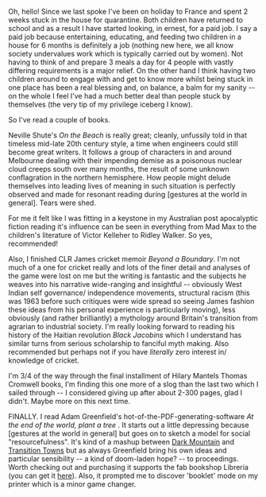 Oh, hello! Since we last spoke I've been on holiday to France and spent 2 weeks stuck in the house for quarantine. Both children have returned to school and as a result I have started looking, in ernest, for a paid job. I say a paid job because entertaining, educating, and feeding two children in a house for 6 months is definitely a job (nothing new here, we all know society undervalues work which is typically carried out by women). Not having to think of and prepare 3 meals a day for 4 people with vastly differing requirements is a major relief. On the other hand I think having two children around to engage with and get to know more whilst being stuck in one place has been a real blessing and, on balance, a balm for my sanity -- on the whole I feel I've had a much better deal than people stuck by themselves (the very tip of my privilege iceberg I know).

So I've read a couple of books. 

Neville Shute's _On the Beach_ is really great; cleanly, unfussily told in that timeless mid-late 20th century style, a time when engineers could still become great writers. It follows a group of characters in and around Melbourne dealing with their impending demise as a poisonous nuclear cloud creeps south over many months, the result of some unknown conflagration in the northern hemisphere. How people might delude themselves into leading lives of meaning in such situation is perfectly observed and made for resonant reading during [gestures at the world in general]. Tears were shed.

For me it felt like I was fitting in a keystone in my Australian post apocalyptic fiction reading it's influence can be seen in everything from Mad Max to the children's literature of Victor Kelleher to Ridley Walker. So yes, recommended!

Also, I finished CLR James cricket memoir _Beyond a Boundary_. I'm not much of a one for cricket really and lots of the finer detail and analyses of the game were lost on me but the writing is fantastic and the subjects he weaves into his narrative wide-ranging and insightful -- obviously West Indian self governance/ independence movements, structural racism (this was 1963 before such critiques were wide spread so seeing James fashion these ideas from his personal experience is particularly moving), less obviously (and rather brilliantly) a mythology around Britain's transition from agrarian to industrial society. I'm really looking forward to reading his history of the Haitian revolution _Black Jacobins_ which I understand has similar turns from serious scholarship to fanciful myth making. Also recommended but perhaps not if you have *literally* zero interest in/ knowledge of cricket.

I'm 3/4 of the way through the final installment of Hilary Mantels Thomas Cromwell books, I'm finding this one more of a slog than the last two which I sailed through -- I considered giving up after about 2-300 pages, glad I didn't. Maybe more on this next time.

FINALLY. I read Adam Greenfield's hot-of-the-PDF-generating-software _At the end of the world, plant a tree_ . It starts out a little depressing because [gestures at the world in general] but goes on to sketch a model for social "resourcefulness". It's kind of a mashup between [Dark Mountain](https://dark-mountain.net) and [Transition Towns](https://transitionnetwork.org) but as always Greenfield bring his own ideas and particular sensibility -- a kind of doom-laden hope? -- to proceedings. Worth checking out and purchasing it supports the fab bookshop Libreria (you can get it [here](https://www.libreria-subscribe.com/shop)). Also, it prompted me to discover 'booklet' mode on my printer which is a minor game changer.